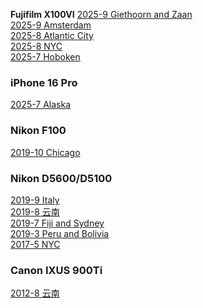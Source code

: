 
<b>Fujifilm X100VI</b>
<a href="{{ site.baseurl }}/pics/2025-9-giethoorn-zaan/"> 2025-9 Giethoorn and Zaan</a><br>
<a href="{{ site.baseurl }}/pics/2025-9-amsterdam/"> 2025-9 Amsterdam</a><br>
<a href="{{ site.baseurl }}/pics/2025-8-atlantic-city/"> 2025-8 Atlantic City</a><br>
<a href="{{ site.baseurl }}/pics/2025-8-nyc/"> 2025-8 NYC </a><br>
<a href="{{ site.baseurl }}/pics/2025-7-hoboken/"> 2025-7 Hoboken </a><br>

### iPhone 16 Pro
<a href="{{ site.baseurl }}/pics/2025-7-alaska/"> 2025-7 Alaska</a><br>

### Nikon F100
<a href="{{ site.baseurl }}/pics/2019-10-chicago/"> 2019-10 Chicago </a><br>

### Nikon D5600/D5100
<a href="{{ site.baseurl }}/pics/2019-9-italy/"> 2019-9 Italy </a><br>
<a href="{{ site.baseurl }}/pics/2019-8-yunnan/"> 2019-8 云南 </a><br>
<a href="{{ site.baseurl }}/pics/2019-7-fiji/"> 2019-7 Fiji and Sydney </a><br>
<a href="{{ site.baseurl }}/pics/2019-3-peru/"> 2019-3 Peru and Bolivia </a><br>
<a href="{{ site.baseurl }}/pics/2017-5-nyc/"> 2017-5 NYC </a><br>

### Canon IXUS 900Ti
<a href="{{ site.baseurl }}/pics/2012-8-yunnan/"> 2012-8 云南 </a><br>
